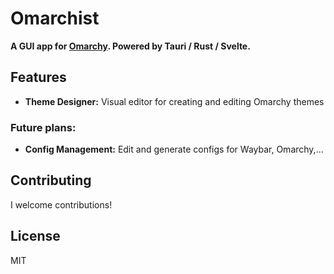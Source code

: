 # Omarchist

**A GUI app for [Omarchy](https://omarchy.org). Powered by Tauri / Rust / Svelte.**

## Features

- **Theme Designer:** Visual editor for creating and editing Omarchy themes

### Future plans:

- **Config Management:** Edit and generate configs for Waybar, Omarchy,...

## Contributing

I welcome contributions!

## License

MIT
